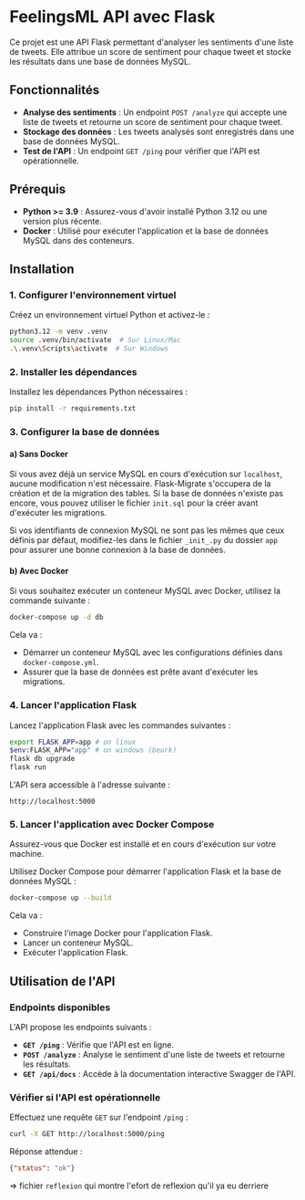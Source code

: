 # FeelingsML API avec Flask

Ce projet est une API Flask permettant d'analyser les sentiments d'une liste de tweets. Elle attribue un score de sentiment pour chaque tweet et stocke les résultats dans une base de données MySQL.

## Fonctionnalités

- **Analyse des sentiments** : Un endpoint `POST /analyze` qui accepte une liste de tweets et retourne un score de sentiment pour chaque tweet.
- **Stockage des données** : Les tweets analysés sont enregistrés dans une base de données MySQL.
- **Test de l'API** : Un endpoint `GET /ping` pour vérifier que l'API est opérationnelle.

## Prérequis

- **Python >= 3.9** : Assurez-vous d'avoir installé Python 3.12 ou une version plus récente.
- **Docker** : Utilisé pour exécuter l'application et la base de données MySQL dans des conteneurs.

## Installation

### 1. Configurer l'environnement virtuel

Créez un environnement virtuel Python et activez-le :

```bash
python3.12 -m venv .venv
source .venv/bin/activate  # Sur Linux/Mac
.\.venv\Scripts\activate  # Sur Windows
```

### 2. Installer les dépendances

Installez les dépendances Python nécessaires :

```bash
pip install -r requirements.txt
```

### 3. Configurer la base de données

#### a) Sans Docker

Si vous avez déjà un service MySQL en cours d'exécution sur `localhost`, aucune modification n'est nécessaire. Flask-Migrate s'occupera de la création et de la migration des tables. Si la base de données n'existe pas encore, vous pouvez utiliser le fichier `init.sql` pour la créer avant d'exécuter les migrations.

Si vos identifiants de connexion MySQL ne sont pas les mêmes que ceux définis par défaut, modifiez-les dans le fichier `_init_.py` du dossier `app` pour assurer une bonne connexion à la base de données.

#### b) Avec Docker

Si vous souhaitez exécuter un conteneur MySQL avec Docker, utilisez la commande suivante :

```bash
docker-compose up -d db
```

Cela va :
- Démarrer un conteneur MySQL avec les configurations définies dans `docker-compose.yml`.
- Assurer que la base de données est prête avant d'exécuter les migrations.

### 4. Lancer l'application Flask

Lancez l'application Flask avec les commandes suivantes :

```bash
export FLASK_APP=app # on linux
$env:FLASK_APP="app" # on windows (beurk)
flask db upgrade
flask run
```

L'API sera accessible à l'adresse suivante :

```
http://localhost:5000
```

### 5. Lancer l'application avec Docker Compose

Assurez-vous que Docker est installé et en cours d'exécution sur votre machine.

Utilisez Docker Compose pour démarrer l'application Flask et la base de données MySQL :

```bash
docker-compose up --build
```

Cela va :

- Construire l'image Docker pour l'application Flask.
- Lancer un conteneur MySQL.
- Exécuter l'application Flask.

## Utilisation de l'API

### Endpoints disponibles

L'API propose les endpoints suivants :

- **`GET /ping`** : Vérifie que l'API est en ligne.
- **`POST /analyze`** : Analyse le sentiment d'une liste de tweets et retourne les résultats.
- **`GET /api/docs`** : Accède à la documentation interactive Swagger de l'API.


### Vérifier si l'API est opérationnelle

Effectuez une requête `GET` sur l'endpoint `/ping` :

```bash
curl -X GET http://localhost:5000/ping
```

Réponse attendue :

```json
{"status": "ok"}
```

=> fichier `reflexion` qui montre l'efort de reflexion qu'il ya eu derriere
